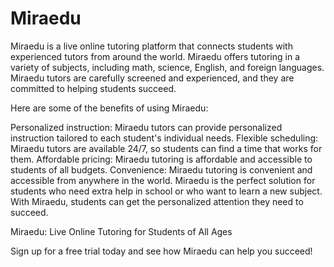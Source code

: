 # Miraedu

Miraedu is a live online tutoring platform that connects students with experienced tutors from around the world. Miraedu offers tutoring in a variety of subjects, including math, science, English, and foreign languages. Miraedu tutors are carefully screened and experienced, and they are committed to helping students succeed.

Here are some of the benefits of using Miraedu:

Personalized instruction: Miraedu tutors can provide personalized instruction tailored to each student's individual needs.
Flexible scheduling: Miraedu tutors are available 24/7, so students can find a time that works for them.
Affordable pricing: Miraedu tutoring is affordable and accessible to students of all budgets.
Convenience: Miraedu tutoring is convenient and accessible from anywhere in the world.
Miraedu is the perfect solution for students who need extra help in school or who want to learn a new subject. With Miraedu, students can get the personalized attention they need to succeed.

Miraedu: Live Online Tutoring for Students of All Ages

Sign up for a free trial today and see how Miraedu can help you succeed!
